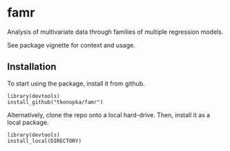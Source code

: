 # famr

Analysis of multivariate data through families of multiple regression models.

See package vignette for context and usage.


## Installation

To start using the package, install it from github.

```
library(devtools)
install_github("tkonopka/famr")
```


Alternatively, clone the repo onto a local hard-drive.
Then, install it as a local package.

```
library(devtools)
install_local(DIRECTORY)
```









